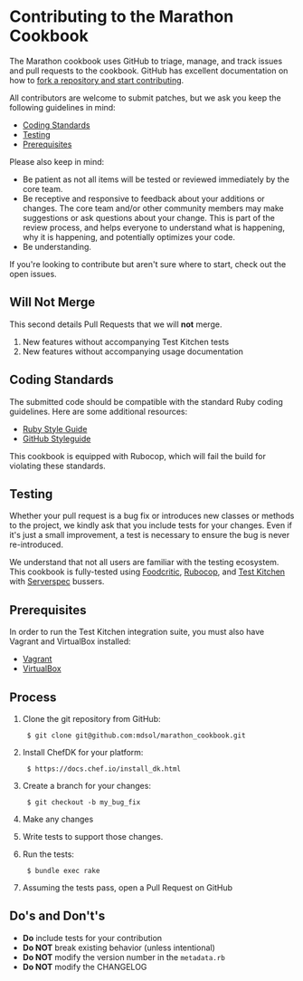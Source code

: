 Contributing to the Marathon Cookbook
====================================
The Marathon cookbook uses GitHub to triage, manage, and track issues and pull
requests to the cookbook. GitHub has excellent documentation on how to
[fork a repository and start contributing](https://help.github.com/articles/fork-a-repo.).

All contributors are welcome to submit patches, but we ask you keep the
following guidelines in mind:

- [Coding Standards](#coding-standards)
- [Testing](#testing)
- [Prerequisites](#prerequisites)

Please also keep in mind:

- Be patient as not all items will be tested or reviewed immediately by the core
team.
- Be receptive and responsive to feedback about your additions or changes. The
core team and/or other community members may make suggestions or ask questions
about your change. This is part of the review process, and helps everyone to
understand what is happening, why it is happening, and potentially optimizes
your code.
- Be understanding.

If you're looking to contribute but aren't sure where to start, check out the
open issues.


Will Not Merge
--------------
This second details Pull Requests that we will **not** merge.

1. New features without accompanying Test Kitchen tests
1. New features without accompanying usage documentation


Coding Standards
----------------
The submitted code should be compatible with the standard Ruby coding guidelines.
Here are some additional resources:

- [Ruby Style Guide](https://github.com/bbatsov/ruby-style-guide)
- [GitHub Styleguide](https://github.com/styleguide/ruby)

This cookbook is equipped with Rubocop, which will fail the build for violating
these standards.


Testing
-------
Whether your pull request is a bug fix or introduces new classes or methods to the
project, we kindly ask that you include tests for your changes. Even if it's just a
small improvement, a test is necessary to ensure the bug is never re-introduced.

We understand that not all users are familiar with the testing ecosystem. This cookbook
is fully-tested using [Foodcritic](https://github.com/acrmp/foodcritic),
[Rubocop](https://github.com/bbatsov/rubocop), and
[Test Kitchen](https://github.com/test-kitchen/test-kitchen) with
[Serverspec](https://github.com/serverspec/serverspec) bussers.


Prerequisites
-------------
In order to run the Test Kitchen integration suite, you must also have Vagrant and
VirtualBox installed:

- [Vagrant](https://vagrantup.com)
- [VirtualBox](https://virtualbox.org)


Process
-------
1. Clone the git repository from GitHub:

        $ git clone git@github.com:mdsol/marathon_cookbook.git

2. Install ChefDK for your platform:

        $ https://docs.chef.io/install_dk.html

3. Create a branch for your changes:

        $ git checkout -b my_bug_fix

4. Make any changes
5. Write tests to support those changes.
6. Run the tests:

        $ bundle exec rake

7. Assuming the tests pass, open a Pull Request on GitHub


Do's and Don't's
----------------
- **Do** include tests for your contribution
- **Do NOT** break existing behavior (unless intentional)
- **Do NOT** modify the version number in the `metadata.rb`
- **Do NOT** modify the CHANGELOG
